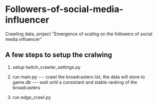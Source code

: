 # Followers-of-social-media-influencer
Crawling data, project "Emergence of scaling on the followers of social media influencer"

A few steps to setup the cralwing
----------------------------------------------------------------------------------------
1. setup twitch_crawler_settings.py

2. run main.py 
--- crawl the broadcasters list, the data will store to game.db
--- wait until a consistant and stable ranking of the broadcasters

3. run edge_crawl.py 
